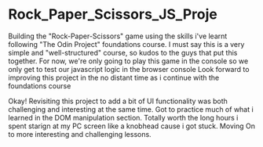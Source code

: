 # Rock_Paper_Scissors_JS_Proje
Building the "Rock-Paper-Scissors" game using the skills i've learnt following "The Odin Project" foundations course.
I must say this is a very simple and "well-structured" course, so kudos to the guys that put this together.
For now, we're only going to play this game in the console so we only get to test our javascript logic in the browser console
Look forward to improving this project in the no distant time as i continue with the foundations course

Okay! Revisiting this project to add a bit of UI functionality was both challenging and interesting at the same time. 
Got to practice much of what i learned in the DOM manipulation section. Totally worth the long hours i spent starign at my PC screen like a knobhead cause i got stuck. Moving On to more interesting and challenging lessons.